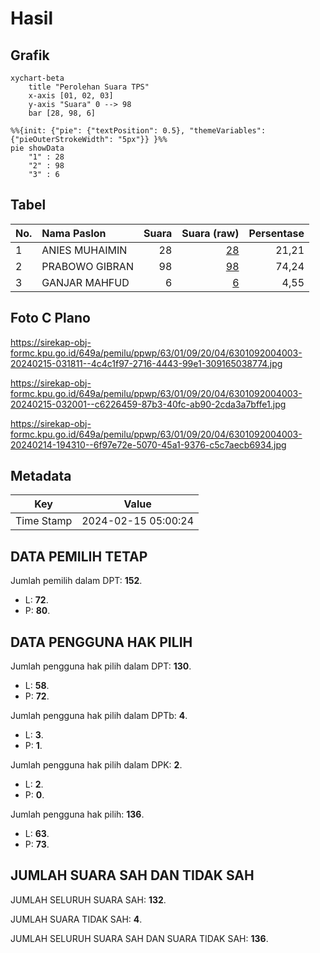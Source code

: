 # Hasil

## Grafik

```mermaid
xychart-beta
    title "Perolehan Suara TPS"
    x-axis [01, 02, 03]
    y-axis "Suara" 0 --> 98
    bar [28, 98, 6]
```

```mermaid
%%{init: {"pie": {"textPosition": 0.5}, "themeVariables": {"pieOuterStrokeWidth": "5px"}} }%%
pie showData
    "1" : 28
    "2" : 98
    "3" : 6
```

## Tabel

| No. | Nama Paslon    | Suara | Suara (raw) | Persentase |
|:--- |:-------------- | -----:| -----------:| ----------:|
| 1   | ANIES MUHAIMIN | 28    | [28][p-1]   | 21,21      |
| 2   | PRABOWO GIBRAN | 98    | [98][p-2]   | 74,24      |
| 3   | GANJAR MAHFUD  | 6     | [6][p-3]    | 4,55       |


[p-1]: https://github.com/gigit-pemilu/pemilu-2024/blob/main/pilpres/hitung-suara/sub/63-kalimantan-selatan/sub/01-tanah-laut/sub/09-batu-ampar/sub/2004-jilatan/sub/003-tps/sub/paslon-1.txt
[p-2]: https://github.com/gigit-pemilu/pemilu-2024/blob/main/pilpres/hitung-suara/sub/63-kalimantan-selatan/sub/01-tanah-laut/sub/09-batu-ampar/sub/2004-jilatan/sub/003-tps/sub/paslon-2.txt
[p-3]: https://github.com/gigit-pemilu/pemilu-2024/blob/main/pilpres/hitung-suara/sub/63-kalimantan-selatan/sub/01-tanah-laut/sub/09-batu-ampar/sub/2004-jilatan/sub/003-tps/sub/paslon-3.txt

## Foto C Plano

https://sirekap-obj-formc.kpu.go.id/649a/pemilu/ppwp/63/01/09/20/04/6301092004003-20240215-031811--4c4c1f97-2716-4443-99e1-309165038774.jpg

https://sirekap-obj-formc.kpu.go.id/649a/pemilu/ppwp/63/01/09/20/04/6301092004003-20240215-032001--c6226459-87b3-40fc-ab90-2cda3a7bffe1.jpg

https://sirekap-obj-formc.kpu.go.id/649a/pemilu/ppwp/63/01/09/20/04/6301092004003-20240214-194310--6f97e72e-5070-45a1-9376-c5c7aecb6934.jpg


## Metadata

| Key        | Value               |
| ---------- | ------------------- |
| Time Stamp | 2024-02-15 05:00:24 |


## DATA PEMILIH TETAP

Jumlah pemilih dalam DPT: **152**.
 * L: **72**.
 * P: **80**.

## DATA PENGGUNA HAK PILIH

Jumlah pengguna hak pilih dalam DPT: **130**.
 * L: **58**.
 * P: **72**.

Jumlah pengguna hak pilih dalam DPTb: **4**.
 * L: **3**.
 * P: **1**.

Jumlah pengguna hak pilih dalam DPK: **2**.
 * L: **2**.
 * P: **0**.

Jumlah pengguna hak pilih: **136**.
 * L: **63**.
 * P: **73**.

## JUMLAH SUARA SAH DAN TIDAK SAH

JUMLAH SELURUH SUARA SAH: **132**.

JUMLAH SUARA TIDAK SAH: **4**.

JUMLAH SELURUH SUARA SAH DAN SUARA TIDAK SAH: **136**.


